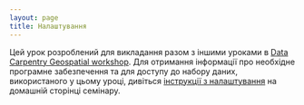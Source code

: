 ```yaml
---
layout: page
title: Налаштування
---
```


Цей урок розроблений для викладання разом з іншими уроками в [Data Carpentry Geospatial workshop](http://www.datacarpentry.org/geospatial-workshop/). Для отримання інформації про необхідне програмне забезпечення та для доступу до набору даних, використаного у цьому уроці, дивіться [інструкції з налаштування](http://www.datacarpentry.org/geospatial-workshop/) на домашній сторінці семінару.

